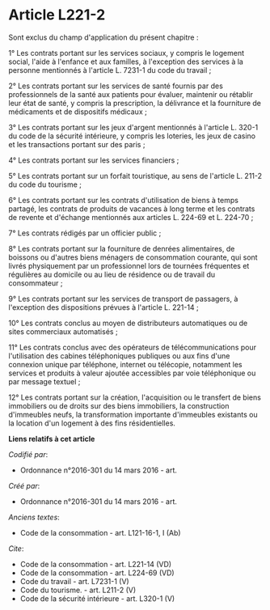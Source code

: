 # Article L221-2

Sont exclus du champ d'application du présent chapitre : 

1° Les contrats portant sur les services sociaux, y compris le logement social, l'aide à l'enfance et aux familles, à
l'exception des services à la personne mentionnés à l'article L. 7231-1 du code du travail ; 

2° Les contrats portant sur les services de santé fournis par des professionnels de la santé aux patients pour évaluer,
maintenir ou rétablir leur état de santé, y compris la prescription, la délivrance et la fourniture de médicaments et de
dispositifs médicaux ; 

3° Les contrats portant sur les jeux d'argent mentionnés à l'article L. 320-1 du code de la sécurité intérieure, y compris
les loteries, les jeux de casino et les transactions portant sur des paris ; 

4° Les contrats portant sur les services financiers ; 

5° Les contrats portant sur un forfait touristique, au sens de l'article L. 211-2 du code du tourisme ; 

6° Les contrats portant sur les contrats d'utilisation de biens à temps partagé, les contrats de produits de vacances à long
terme et les contrats de revente et d'échange mentionnés aux articles L. 224-69 et L. 224-70 ; 

7° Les contrats rédigés par un officier public ; 

8° Les contrats portant sur la fourniture de denrées alimentaires, de boissons ou d'autres biens ménagers de consommation
courante, qui sont livrés physiquement par un professionnel lors de tournées fréquentes et régulières au domicile ou au lieu
de résidence ou de travail du consommateur ; 

9° Les contrats portant sur les services de transport de passagers, à l'exception des dispositions prévues à l'article L.
221-14 ; 

10° Les contrats conclus au moyen de distributeurs automatiques ou de sites commerciaux automatisés ; 

11° Les contrats conclus avec des opérateurs de télécommunications pour l'utilisation des cabines téléphoniques publiques ou
aux fins d'une connexion unique par téléphone, internet ou télécopie, notamment les services et produits à valeur ajoutée
accessibles par voie téléphonique ou par message textuel ; 

12° Les contrats portant sur la création, l'acquisition ou le transfert de biens immobiliers ou de droits sur des biens
immobiliers, la construction d'immeubles neufs, la transformation importante d'immeubles existants ou la location d'un
logement à des fins résidentielles.

**Liens relatifs à cet article**

_Codifié par_:

  - Ordonnance n°2016-301 du 14 mars 2016 - art.

_Créé par_:

  - Ordonnance n°2016-301 du 14 mars 2016 - art.

_Anciens textes_:

  - Code de la consommation - art. L121-16-1, I (Ab)

_Cite_:

  - Code de la consommation - art. L221-14 (VD)
  - Code de la consommation - art. L224-69 (VD)
  - Code du travail - art. L7231-1 (V)
  - Code du tourisme. - art. L211-2 (V)
  - Code de la sécurité intérieure - art. L320-1 (V)
